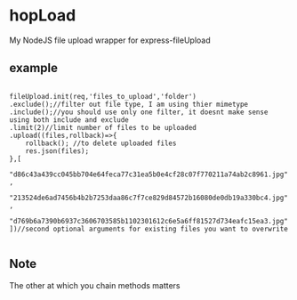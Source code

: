# hopLoad
My NodeJS file upload wrapper for express-fileUpload


## example

<code>
fileUpload.init(req,'files_to_upload','folder')
.exclude();//filter out file type, I am using thier mimetype
.include();//you should use only one filter, it doesnt make sense using both include and exclude
.limit(2)//limit number of files to be uploaded
.upload((files,rollback)=>{
    rollback(); //to delete uploaded files
    res.json(files);
},[
        "d86c43a439cc045bb704e64feca77c31ea5b0e4cf28c07f770211a74ab2c8961.jpg",
        "213524de6ad7456b4b2b7253daa86c7f7ce829d84572b16080de0db19a330bc4.jpg",
        "d769b6a7390b6937c3606703585b1102301612c6e5a6ff81527d734eafc15ea3.jpg"
])//second optional arguments for existing files you want to overwrite

</code>

## Note
The other at which you chain methods matters

